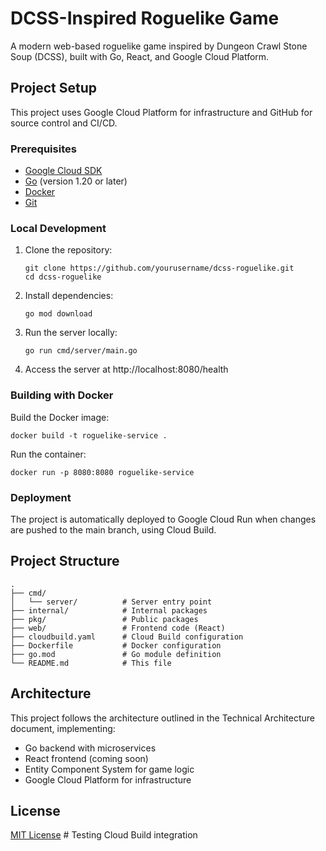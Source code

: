 # DCSS-Inspired Roguelike Game

A modern web-based roguelike game inspired by Dungeon Crawl Stone Soup (DCSS), built with Go, React, and Google Cloud Platform.

## Project Setup

This project uses Google Cloud Platform for infrastructure and GitHub for source control and CI/CD.

### Prerequisites

- [Google Cloud SDK](https://cloud.google.com/sdk/docs/install)
- [Go](https://golang.org/doc/install) (version 1.20 or later)
- [Docker](https://docs.docker.com/get-docker/)
- [Git](https://git-scm.com/downloads)

### Local Development

1. Clone the repository:
   ```
   git clone https://github.com/yourusername/dcss-roguelike.git
   cd dcss-roguelike
   ```

2. Install dependencies:
   ```
   go mod download
   ```

3. Run the server locally:
   ```
   go run cmd/server/main.go
   ```

4. Access the server at http://localhost:8080/health

### Building with Docker

Build the Docker image:
```
docker build -t roguelike-service .
```

Run the container:
```
docker run -p 8080:8080 roguelike-service
```

### Deployment

The project is automatically deployed to Google Cloud Run when changes are pushed to the main branch, using Cloud Build.

## Project Structure

```
.
├── cmd/
│   └── server/          # Server entry point
├── internal/            # Internal packages
├── pkg/                 # Public packages
├── web/                 # Frontend code (React)
├── cloudbuild.yaml      # Cloud Build configuration
├── Dockerfile           # Docker configuration
├── go.mod               # Go module definition
└── README.md            # This file
```

## Architecture

This project follows the architecture outlined in the Technical Architecture document, implementing:

- Go backend with microservices
- React frontend (coming soon)
- Entity Component System for game logic
- Google Cloud Platform for infrastructure

## License

[MIT License](LICENSE) # Testing Cloud Build integration
